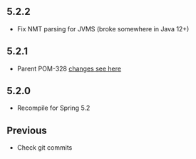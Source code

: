 5.2.2
-----
* Fix NMT parsing for JVMS (broke somewhere in Java 12+)

5.2.1
-----
* Parent POM-328 [changes see here]( https://github.com/opentable/otj-parent/blob/master/CHANGELOG.md#328)

5.2.0
-----
* Recompile for Spring 5.2

Previous
-------
* Check git commits
